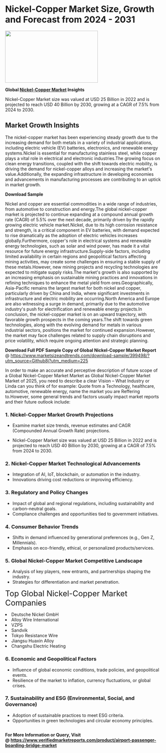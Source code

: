 <H1>Nickel-Copper Market Size, Growth and Forecast from 2024 - 2031</H1><img class="aligncenter size-medium wp-image-584254" src="https://thirdeyenews.in/wp-content/uploads/2024/09/Global-Market-Research-300x168.jpeg" alt="" width="300" height="168" /><p><strong>Global&nbsp;<a href="https://www.marketsizeandtrends.com/download-sample/399498/?utm_source=Github8j?utm_medium=225">Nickel-Copper Market</a> Insights</strong></p><p>Nickel-Copper Market size was valued at USD 25 Billion in 2022 and is projected to reach USD 40 Billion by 2030, growing at a CAGR of 7.5% from 2024 to 2030.</p><p><h2>Market Growth Insights</h2> <p>The nickel-copper market has been experiencing steady growth due to the increasing demand for both metals in a variety of industrial applications, including electric vehicle (EV) batteries, electronics, and renewable energy systems.Nickel is essential for manufacturing stainless steel, while copper plays a vital role in electrical and electronic industries.The growing focus on clean energy transitions, coupled with the shift towards electric mobility, is driving the demand for nickel-copper alloys and increasing the market's value.Additionally, the expanding infrastructure in developing economies and advancements in manufacturing processes are contributing to an uptick in market growth.</p> <p><strong>Download Sample</strong></p> <p>Nickel and copper are essential commodities in a wide range of industries, from automotive to construction and energy.The global nickel-copper market is projected to continue expanding at a compound annual growth rate (CAGR) of 5.5% over the next decade, primarily driven by the rapidly growing electric vehicle market.Nickel, due to its high corrosion resistance and strength, is a critical component in EV batteries, with demand expected to rise dramatically as the adoption of electric vehicles increases globally.Furthermore, copper's role in electrical systems and renewable energy technologies, such as solar and wind power, has made it a vital resource for future energy infrastructure.Supply-side factors, including limited availability in certain regions and geopolitical factors affecting mining activities, may create some challenges in ensuring a stable supply of these metals.However, new mining projects and recycling technologies are expected to mitigate supply risks.The market's growth is also supported by an increasing emphasis on sustainable mining practices and innovations in refining techniques to enhance the metal yield from ores.Geographically, Asia-Pacific remains the largest market for both nickel and copper, particularly driven by China and India, where significant investments in infrastructure and electric mobility are occurring.North America and Europe are also witnessing a surge in demand, primarily due to the automotive industry's push for electrification and renewable energy projects.In conclusion, the nickel-copper market is on an upward trajectory, with favorable growth prospects in the coming years.The shift towards green technologies, along with the evolving demand for metals in various industrial sectors, positions the market for continued expansion.However, the market may face challenges related to supply chain disruptions and price volatility, which require ongoing attention and strategic planning.<p><span class=""><strong>Download Full PDF Sample Copy of Global Nickel-Copper Market Report</strong> @ <a href="https://www.marketsizeandtrends.com/download-sample/399498/?utm_source=Github8j?utm_medium=225" target="_blank">https://www.marketsizeandtrends.com/download-sample/399498/?utm_source=Github8j?utm_medium=225</a></span></p><p>In order to make an accurate and perceptive description of future scope of a Global&nbsp;Nickel-Copper Market Market as Global&nbsp;Nickel-Copper Market Market of 2025, you need to describe a clear Vision &ndash; What Industry or Linda can you think of for example: Quote from a Technology, healthcare, automotive, renewable energy, name the market you are Reffering to.However, some general trends and factors usually impact market reports and their future outlook include:</p><h3>1.&nbsp;<strong>Nickel-Copper Market Growth Projections</strong></h3><ul><li>Examine market size trends, revenue estimates and CAGR (Compounded Annual Growth Rate) projections.</li><li><p>Nickel-Copper Market size was valued at USD 25 Billion in 2022 and is projected to reach USD 40 Billion by 2030, growing at a CAGR of 7.5% from 2024 to 2030.</p></li></ul><h3>2.&nbsp;<strong>Nickel-Copper Market Technological Advancements</strong></h3><ul><li>Integration of AI, IoT, blockchain, or automation in the industry.</li><li>Innovations driving cost reductions or improving efficiency.</li></ul><h3>3.&nbsp;<strong>Regulatory and Policy Changes</strong></h3><ul><li>Impact of global and regional regulations, including sustainability and carbon-neutral goals.</li><li>Compliance challenges and opportunities tied to government initiatives.</li></ul><h3>4.&nbsp;<strong>Consumer Behavior Trends</strong></h3><ul><li>Shifts in demand influenced by generational preferences (e.g., Gen Z, Millennials).</li><li>Emphasis on eco-friendly, ethical, or personalized products/services.</li></ul><h3>5.&nbsp;<strong>Global Nickel-Copper Market Competitive Landscape</strong></h3><ul><li>Analysis of key players, new entrants, and partnerships shaping the industry.</li><li>Strategies for differentiation and market penetration.</li></ul><p data-pm-slice="1 1 []"><span style="color: inherit; font-family: inherit; font-size: 25px;">Top Global Nickel-Copper Market Companies</span></p><div class="" data-test-id=""><p><li>Deutsche Nickel GmbH</li><li> Alloy Wire International</li><li> VZPS</li><li> Sandvik</li><li> Tokyo Resistance Wire</li><li> Jiangsu Huaxin Alloy</li><li> Changshu Electric Heating</li></p></div><h3>6.&nbsp;<strong>Economic and Geopolitical Factors</strong></h3><ul><li>Influence of global economic conditions, trade policies, and geopolitical events.</li><li>Resilience of the market to inflation, currency fluctuations, or global crises.</li></ul><h3>7.&nbsp;<strong>Sustainability and ESG (Environmental, Social, and Governance)</strong></h3><ul><li>Adoption of sustainable practices to meet ESG criteria.</li><li>Opportunities in green technologies and circular economy principles.</li></ul><h2><strong style="font-size: 14px;">For More Information or Query, Visit @&nbsp;</strong><a style="background-color: #ffffff; font-size: 14px;" href="https://www.marketsizeandtrends.com/report/nickel-copper-market/" target="_blank">https://www.verifiedmarketreports.com/product/airport-passenger-boarding-bridge-market</a></h2>